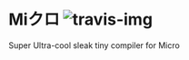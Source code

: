 Miクロ ![travis-img]
===============
Super Ultra-cool sleak tiny compiler for Micro

[travis-img]: https://travis-ci.org/ssabpisa/compiler-468.svg "Build Status"
